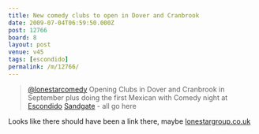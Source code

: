 ```yaml
---
title: New comedy clubs to open in Dover and Cranbrook
date: 2009-07-04T06:59:50.000Z
post: 12766
board: 8
layout: post
venue: v45
tags: [escondido]
permalink: /m/12766/
---
```

<blockquote><a href="http://twitter.com/lonestarcomedy">@lonestarcomedy</a> Opening Clubs in Dover and Cranbrook in September plus doing the first Mexican with Comedy night at <a href="/wiki/escondido">Escondido</a> <a href="/wiki/sandgate">Sandgate</a> - all go here</blockquote>

Looks like there should have been a link there, maybe <a href="http://lonestargroup.co.uk">lonestargroup.co.uk</a>

